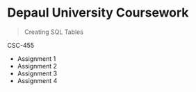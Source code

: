 # Depaul University Coursework

> Creating SQL Tables

CSC-455
- Assignment 1
- Assignment 2
- Assignment 3
- Assignment 4
